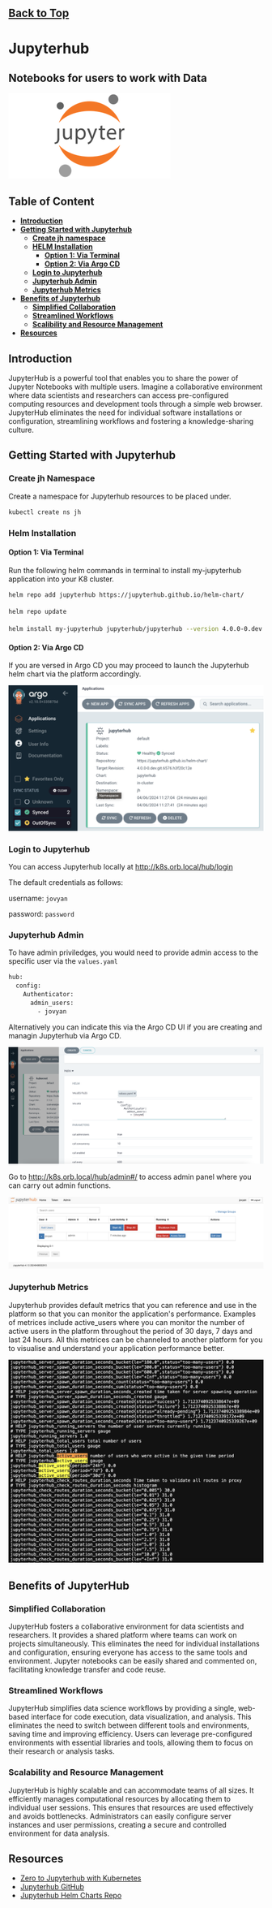 
## [Back to Top](../README.md)

# Jupyterhub
## Notebooks for users to work with Data

![Image of Argo CD Logo](../src/img/jupyter/logo.png)

## Table of Content
* **[Introduction](#introduction)**
* **[Getting Started with Jupyterhub](#getting-started-with-jupyterhub)**
    * **[Create jh namespace](#create-jh-namespace)**
    * **[HELM Installation](#helm-installation)**
        * **[Option 1: Via Terminal](#option-1-via-terminal)**
        * **[Option 2: Via Argo CD](#option-2-via-argo-cd)**
    * **[Login to Jupyterhub](#network-setup)**
    * **[Jupyterhub Admin](#network-setup)**
    * **[Jupyterhub Metrics](#network-setup)**
* **[Benefits of Jupyterhub](#benefits-of-jupyterhub)**
    * **[Simplified Collaboration](#simplified-collaboration)**
    * **[Streamlined Workflows](#streamlined-workflows)**
    * **[Scalibility and Resource Management](#scalability-and-resource-management)**
* **[Resources](#resources)**

## Introduction
JupyterHub is a powerful tool that enables you to share the power of Jupyter Notebooks with multiple users. Imagine a collaborative environment where data scientists and researchers can access pre-configured computing resources and development tools through a simple web browser. JupyterHub eliminates the need for individual software installations or configuration, streamlining workflows and fostering a knowledge-sharing culture. 

## Getting Started with Jupyterhub

### Create jh Namespace
Create a namespace for Jupyterhub resources to be placed under.
```bash
kubectl create ns jh
```

### Helm Installation

#### Option 1: Via Terminal
Run the following helm commands in terminal to install my-jupyterhub application into your K8 cluster.
```bash
helm repo add jupyterhub https://jupyterhub.github.io/helm-chart/

helm repo update

helm install my-jupyterhub jupyterhub/jupyterhub --version 4.0.0-0.dev.git.6568.he1cdef40 --values values.yaml --namespace jh

```
#### Option 2: Via Argo CD
If you are versed in Argo CD you may proceed to launch the Jupyterhub helm chart via the platform accordingly.

![Create Jupyterhub via Argo CD](../src/img/jupyter/createjh-argocd.png)

### Login to Jupyterhub
You can access Jupyterhub locally at http://k8s.orb.local/hub/login

The default credentials as follows:

username: `jovyan`

password: `password`

### Jupyterhub Admin
To have admin priviledges, you would need to provide admin access to the specific user via the `values.yaml`

```bash
hub:
  config:
    Authenticator:
      admin_users:
        - jovyan
```

Alternatively you can indicate this via the Argo CD UI if you are creating and managin Jupyterhub via Argo CD.

![values yaml in Argo CD](../src/img/jupyter/argocd-values.png)

Go to http://k8s.orb.local/hub/admin#/ to access admin panel where you can carry out admin functions.

![Jupyterhub Admin](../src/img/jupyter/jh-admin.png)


### Jupyterhub Metrics

Jupyterhub provides default metrics that you can reference and use in the platform so that you can monitor the application's performance. Examples of metrices include active_users where you can monitor the number of active users in the platform throughout the period of 30 days, 7 days and last 24 hours. All this metrices can be channeled to another platform for you to visualise and understand your application performance better.

![Jupyterhub Metrics](../src/img/jupyter/jh-metrics.png)



## Benefits of JupyterHub

### Simplified Collaboration

JupyterHub fosters a collaborative environment for data scientists and researchers.  It provides a shared platform where teams can work on projects simultaneously.  This eliminates the need for individual installations and configuration, ensuring everyone has access to the same tools and environment.  Jupyter notebooks can be easily shared and commented on, facilitating knowledge transfer and code reuse.

### Streamlined Workflows

JupyterHub simplifies data science workflows by providing a single, web-based interface for code execution, data visualization, and analysis.  This eliminates the need to switch between different tools and environments, saving time and improving efficiency.  Users can leverage pre-configured environments with essential libraries and tools, allowing them to focus on their research or analysis tasks.

### Scalability and Resource Management

JupyterHub is highly scalable and can accommodate teams of all sizes.  It efficiently manages computational resources by allocating them to individual user sessions.  This ensures that resources are used effectively and avoids bottlenecks.  Administrators can easily configure server instances and user permissions, creating a secure and controlled environment for data analysis.

## Resources
- [Zero to Jupyterhub with Kubernetes](https://z2jh.jupyter.org/en/stable/)
- [Jupyterhub GitHub](https://github.com/jupyterhub)
- [Jupyterhub Helm Charts Repo](https://github.com/jupyterhub/zero-to-jupyterhub-k8s)